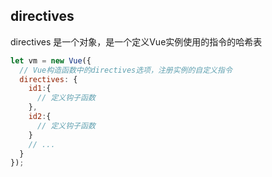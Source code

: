 
## directives
directives 是一个对象，是一个定义Vue实例使用的指令的哈希表

```js
let vm = new Vue({
  // Vue构造函数中的directives选项，注册实例的自定义指令
  directives: {
    id1:{
      // 定义钩子函数
    },
    id2:{
      // 定义钩子函数
    }
    // ...
  }
});
```